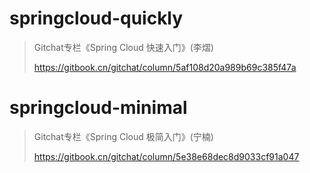# springcloud-quickly

> Gitchat专栏《Spring Cloud 快速入门》(李熠)
>
> https://gitbook.cn/gitchat/column/5af108d20a989b69c385f47a


# springcloud-minimal

> Gitchat专栏《Spring Cloud 极简入门》(宁楠)
>
> https://gitbook.cn/gitchat/column/5e38e68dec8d9033cf91a047